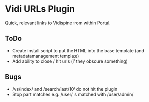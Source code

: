 # Vidi URLs Plugin

Quick, relevant links to Vidispine from within Portal.


## ToDo
* Create install script to put the HTML into the base template (and metadatamanagement template)
* Add ability to close / hit urls (if they obscure something)

## Bugs
* /vs/index/ and /search/last/10/ do not hit the plugin
* Stop part matches e.g. /user/ is matched with /user/admin/
